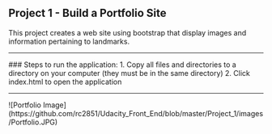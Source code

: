 ## Project 1 - Build a Portfolio Site

This project creates a web site using bootstrap that display images and information pertaining to landmarks.

<hr>
### Steps to run the application:
	1. Copy all files and directories to a directory on your computer (they must be in the same directory)
	2. Click index.html to open the application

<hr>
![Portfolio Image](https://github.com/rc2851/Udacity_Front_End/blob/master/Project_1/images/Portfolio.JPG)